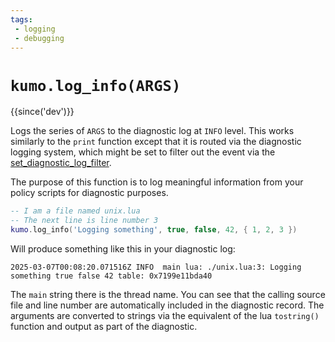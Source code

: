 ```yaml
---
tags:
 - logging
 - debugging
---
```


# `kumo.log_info(ARGS)`

{{since('dev')}}

Logs the series of `ARGS` to the diagnostic log at `INFO` level.
This works similarly to the `print` function except that it is routed
via the diagnostic logging system, which might be set to filter out
the event via the [set_diagnostic_log_filter](set_diagnostic_log_filter.md).

The purpose of this function is to log meaningful information from your
policy scripts for diagnostic purposes.

```lua
-- I am a file named unix.lua
-- The next line is line number 3
kumo.log_info('Logging something', true, false, 42, { 1, 2, 3 })
```

Will produce something like this in your diagnostic log:

```
2025-03-07T00:08:20.071516Z INFO  main lua: ./unix.lua:3: Logging something true false 42 table: 0x7199e11bda40
```

The `main` string there is the thread name. You can see that the calling source
file and line number are automatically included in the diagnostic record.  The
arguments are converted to strings via the equivalent of the lua `tostring()`
function and output as part of the diagnostic.

